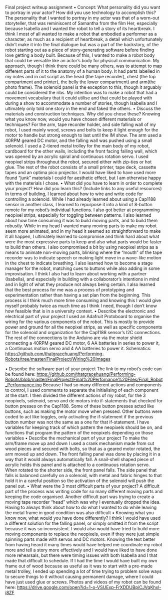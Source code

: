 Final project writeup assignment
•	Concept: What personality did you want to portray in your actor? How did you use technology to accomplish this?
The personality that I wanted to portray in my actor was that of a worn-out storyteller, that was reminiscent of Samantha from the film Her, especially because Isabella and I wanted the robot to tell a story of its heartbreak. I think I most of all wanted to make a robot that embodied a performer as a character, as much as a recipient of heartbreak, a detail which unfortunately didn’t make it into the final dialogue but was a part of the backstory, of the robot starting out as a piece of story-generating software before finding love getting a body built. Because of this, I wanted to make a robot body that could be versatile like an actor’s body for physical communication. My approach, though I think there could be many others, was to attempt to map different parts of it to the anatomy of a human body. It had parts labelled in my notes and in out script as the head (the tape recorder), chest (the top compartment and printer), the belly the lower compartment) and arm(the photo frame). The solenoid panel is the exception to this, though it arguably could be considered the ribs. My intention was to make a robot that had a movement vocabulary that it could utilise and that could be played with during a show to accommodate a number of stories, though Isabella and I ultimately only told one story in the end and faked the others. 
•	Discuss the materials and construction techniques. Why did you chose these? Knowing what you know now, would you have chosen different materials or techniques?
For the arm, tape recorder holder, and side falling wall of my robot, I used mainly wood, screws and bolts to keep it light enough for the motor to handle but strong enough to last until the IM show. The arm used a 40RPM geared DC motor, and the falling wall was pushed using a small solenoid. I used a 2-tiered metal trolley for the main body of my robot, cardboard for the other walls, including the front facing falling wall, which was opened by an acrylic spiral and continuous rotation servo. I used neopixel strips throughout the robot, secured either with zip-ties or hot glue. The rest of the robot consists of a small printer, tape deck, cassette tapes and an optima pico projector. I would have liked to have used more found “junk” materials I could for aesthetic effect, but I am otherwise happy with the materials I chose.
•	What did you have to learn in order to complete your project? How did you learn this? (Include links to any useful resources)
In terms of building, I learned about how to wire and write code for controlling a solenoid. While I had already learned about using a Cap1188 sensor in another class, I learned to repurpose it into a kind of 8-button remote for my robot’s individual functions. I also got better at programming neopixel strips, especially for toggling between patterns. I also learned about how time consuming it was to build moving parts, and to build them robustly. While in my head I wanted many moving parts to make my robot seem more animated, and in my head it seemed so straightforward to make it all happen, I ultimately learned to compromise and think hard about what were the most expressive parts to keep and also what parts would be faster to build than others. I also compromised a bit by using neopixel strips as a means to animate non-moving parts, blinking where the “mouth” of the tape recorder was to indicate speech or making light move in a wave-like motion in the chest to indicate breathing. I also learned how to become a stage manager for the robot, matching cues to buttons while also adding in some improvisation. I think I also had to learn about working with a partner (Isabella), and especially in building with a collaborator’s intentions in mind and in light of what they produce not always being certain. I also learned that the best process for me was a process of prototyping and experimentation rather than having a set plan from the beginning. This process is I think much more time consuming and knowing this I would give myself probably twice as much time as I think I need, though I don’t know how feasible that is in a university context.
•	Describe the electronic and electrical part of your project
I used an Adafruit Protoboard to organise the wiring for the various components of the robot. This is mostly to provide power and ground for all the neopixel strips, as well as specific components for the solenoid and organization for the Cap1188 sensor’s I2C connections. The rest of the connections to the Arduino are via the motor shield connecting a 40RPM geared DC motor, 6 AA batteries in series to power it, a Continuous motion servo and 4 AA batteries to power it.
Schematics: https://github.com/thatgracehuang/Performing-Robots/tree/master/FinalProject/Wiring%20Images 

•	Describe the software part of your project
The link to my robot’s code can be found here: https://github.com/thatgracehuang/Performing-Robots/blob/master/FinalProject/Final%20Perfomance%20Files/Final_Robot_Performance.ino
Because I had so many different actions and components to control, I used comments to separate the initialising of each component at the start. I then divided the different actions of my robot, for the 3 neopixels, solenoid, servo and dc motors into if-statements that checked for button presses on the Cap1188. Some of these button presses acted like buttons, such as making the motor move when pressed. Other buttons were coded to act like toggles, only activating the if-statement if the previous button number was not the same as a one for that if-statement. I have variables for keeping track of which pattern the neopixels should be on, and functions that program the pattern of the neopixels depending on those variables 
•	Describe the mechanical part of your project
To make the arm/frame move up and down I used a crank mechanism made from cut wood pieces and secured with bolts, so that as a geared motor rotated, the arm moved up and down. The front falling panel was done by placing it in a way that it would always automatically fall. A snail-shell shaped piece of acrylic holds this panel and is attached to a continuous rotation servo. When rotated to the shorter side, the front panel falls. The side panel that falls is balanced carefully on a solenoid, with metal and fabric hinges to that hold it in a careful position so the activation of the solenoid will push the panel out. 
•	What were the 3 most difficult parts of your project?
A difficult part of the process was writing code for so many different moving parts and keeping the code organised. Another difficult part was trying to create a moving tape recorder “head” which was why I eventually dropped the idea. Having to always think about how to do what I wanted to do while leaving the metal frame in good condition was also difficult
•	Knowing what you know now, what would you have done differently?
I think I would have used a different solution for the falling panel, or simply omitted it from the script because it was so inconsistent. I would also would have tried to build more moving components to replace the neopixels, even if they were just simple spinning parts made with servos and DC motors. Knowing the text better from having heard it many times would have helped me coordinate my robot more and tell a story more effectively and I would have liked to have done more rehearsals, but there were timing issues with both Isabella and I that made that difficult to schedule. If I had the time I would have built my own frame out of wood because as useful as it was to start with a pre-made metal trolley, I ended up spending a lot of time trying to problem solve ways to secure things to it without causing permanent damage, where I could have just used glue or screws. 
Photos and videos of my robot can be found here: https://drive.google.com/open?id=1-o-VSUExp-FrXDDUBpiCJVqKhxl-i8ZF
